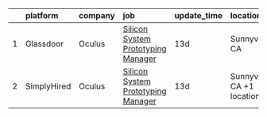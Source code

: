 

|    | platform    | company   | job                                                                                                                                                                                                                                                                                                                                                                                                                                                                                                                                                                                                                                                                                                                                                                                                                                                                                                                                                                                                                                                                                                                                                                                                                                                                                                                                                                                                    | update_time   | location                  |
|---:|:------------|:----------|:-------------------------------------------------------------------------------------------------------------------------------------------------------------------------------------------------------------------------------------------------------------------------------------------------------------------------------------------------------------------------------------------------------------------------------------------------------------------------------------------------------------------------------------------------------------------------------------------------------------------------------------------------------------------------------------------------------------------------------------------------------------------------------------------------------------------------------------------------------------------------------------------------------------------------------------------------------------------------------------------------------------------------------------------------------------------------------------------------------------------------------------------------------------------------------------------------------------------------------------------------------------------------------------------------------------------------------------------------------------------------------------------------------|:--------------|:--------------------------|
|  1 | Glassdoor   | Oculus    | [Silicon System Prototyping Manager](https://www.glassdoor.com/partner/jobListing.htm?pos=101&ao=1110586&s=58&guid=00000181096fb68ab4dbe0cddc63499a&src=GD_JOB_AD&t=SR&vt=w&cs=1_f1b2a906&cb=1653720725269&jobListingId=1007862945597&cpc=3BA4CE39D5B5DEF5&jrtk=3-0-1g44mvdlh28q6001-1g44mvdm1hapd800-c0cae738cebb444f--6NYlbfkN0DYl4UJW4r1Vl7FEn6T9F-rD9lpC-0oMJVSiWjK_MGUd5ZxEn957iThRUCrsek9AczLXvmzIXEEUJi6ky28FPGogWPQIcjvEEAf3Aa-c_gut7Fbag6UeZHiFOMHXWcIYUNDIe3ZDJSprmNiOjKW7u0hCd8d88lCnRkROTTC8FiYXS6q805BGJkoJNdfvfXsPD2jIpWukCDe5ip3GO1RbPciJ2PWCIY8pD5NDEGN2iUAGGwYuW6zZ3SajHOrPiNhONr8uP2ReTYgwxNW4kw_HwU-agSNmdAMK6o5ux63sRP08Z4hMoW-pB4KSgf62O3aH21xH2HvCtsMAoRcrl3bTwRwjWk0QWwSaq060qMHaYxMWdQVMytmnbDvuxDjLn-RK2OLRVoGh0pmyyjPFa3RHWkV5ewBEme2UdMV0r_gXUafdhaLKQmhgE_3hOYn3_bf_JSXePcMbfjiZxVytA9cA1Ab0lYAP3McolIPb7AH_h5u05SK8MWCELV4THX6eFpAZXwTVGwZxzz5ge4DRuiQYwa2z90KVbK89MvtjQ_rPBocgDuY2COSfhfr_TNSIAHAu5jk99dcKMa9bFlKJNQZeUkE7E2IOvkB1LtUXvHhm1dVFifHpWTO6MoepYfluF8daDLgzz-Lt_jeo7tb0i2FO8ebMJRz1Ph0xh_cVXxTuWLb4-AnLD_sbe0-Ci0rFsUHsl4yCwd11wkLoE3JT4fHafvpAXW-Mf_UDzV43PYUbnzavZCkg6Dpk2IG9gLEIx6snqOYdRrDm323SBcprQ-zpyT2r4jAqQTt0aR0nwSqwQjfb0Zx_zemeKe3D4b1PTXdD7mBex0nMMpmDpbjz48FCsadN-pwXPu0fZGTvckylklTuZGatYUaT94sophMFW9kdXsGOtiG46vRzeLDmEF0V__fEu6UjQB6iA6q9qF62jfKQpAVOco8ru3zIHRhAKdkvtx0bf9fkZqQnd36cXO2fkPEpmhkw-Yys1uhwHxWSzfJg3WYiPgiyOEo901E0-v0P4I%3D) | 13d           | Sunnyvale, CA             |
|  2 | SimplyHired | Oculus    | [Silicon System Prototyping Manager](https://www.simplyhired.com/job/e8m5eQe97fXnN_fvklBgoak6Y_sTPu55xB_jn0Pji9B4Ygh7UoxDnQ?q=arvr+designer)                                                                                                                                                                                                                                                                                                                                                                                                                                                                                                                                                                                                                                                                                                                                                                                                                                                                                                                                                                                                                                                                                                                                                                                                                                                           | 13d           | Sunnyvale, CA +1 location |